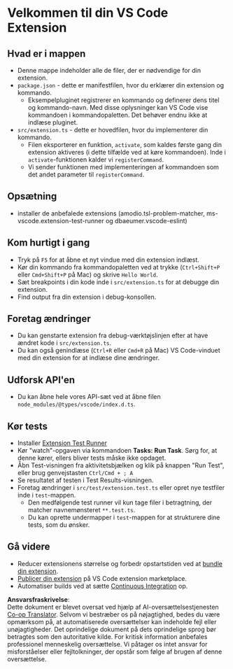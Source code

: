 <!--
CO_OP_TRANSLATOR_METADATA:
{
  "original_hash": "62b2632720dd39ef391d6b60b9b4bfb8",
  "translation_date": "2025-07-16T17:37:42+00:00",
  "source_file": "code/09.UpdateSamples/Aug/vscode/phiext/vsc-extension-quickstart.md",
  "language_code": "da"
}
-->
# Velkommen til din VS Code Extension

## Hvad er i mappen

* Denne mappe indeholder alle de filer, der er nødvendige for din extension.
* `package.json` - dette er manifestfilen, hvor du erklærer din extension og kommando.
  * Eksempelpluginet registrerer en kommando og definerer dens titel og kommando-navn. Med disse oplysninger kan VS Code vise kommandoen i kommandopaletten. Det behøver endnu ikke at indlæse pluginet.
* `src/extension.ts` - dette er hovedfilen, hvor du implementerer din kommando.
  * Filen eksporterer en funktion, `activate`, som kaldes første gang din extension aktiveres (i dette tilfælde ved at køre kommandoen). Inde i `activate`-funktionen kalder vi `registerCommand`.
  * Vi sender funktionen med implementeringen af kommandoen som det andet parameter til `registerCommand`.

## Opsætning

* installer de anbefalede extensions (amodio.tsl-problem-matcher, ms-vscode.extension-test-runner og dbaeumer.vscode-eslint)

## Kom hurtigt i gang

* Tryk på `F5` for at åbne et nyt vindue med din extension indlæst.
* Kør din kommando fra kommandopaletten ved at trykke (`Ctrl+Shift+P` eller `Cmd+Shift+P` på Mac) og skrive `Hello World`.
* Sæt breakpoints i din kode inde i `src/extension.ts` for at debugge din extension.
* Find output fra din extension i debug-konsollen.

## Foretag ændringer

* Du kan genstarte extension fra debug-værktøjslinjen efter at have ændret kode i `src/extension.ts`.
* Du kan også genindlæse (`Ctrl+R` eller `Cmd+R` på Mac) VS Code-vinduet med din extension for at indlæse dine ændringer.

## Udforsk API'en

* Du kan åbne hele vores API-sæt ved at åbne filen `node_modules/@types/vscode/index.d.ts`.

## Kør tests

* Installer [Extension Test Runner](https://marketplace.visualstudio.com/items?itemName=ms-vscode.extension-test-runner)
* Kør "watch"-opgaven via kommandoen **Tasks: Run Task**. Sørg for, at denne kører, ellers bliver tests måske ikke opdaget.
* Åbn Test-visningen fra aktivitetsbjælken og klik på knappen "Run Test", eller brug genvejstasten `Ctrl/Cmd + ; A`
* Se resultatet af testen i Test Results-visningen.
* Foretag ændringer i `src/test/extension.test.ts` eller opret nye testfiler inde i `test`-mappen.
  * Den medfølgende test runner vil kun tage filer i betragtning, der matcher navnemønsteret `**.test.ts`.
  * Du kan oprette undermapper i `test`-mappen for at strukturere dine tests, som du ønsker.

## Gå videre

* Reducer extensionens størrelse og forbedr opstartstiden ved at [bundle din extension](https://code.visualstudio.com/api/working-with-extensions/bundling-extension).
* [Publicer din extension](https://code.visualstudio.com/api/working-with-extensions/publishing-extension) på VS Code extension marketplace.
* Automatiser builds ved at sætte [Continuous Integration](https://code.visualstudio.com/api/working-with-extensions/continuous-integration) op.

**Ansvarsfraskrivelse**:  
Dette dokument er blevet oversat ved hjælp af AI-oversættelsestjenesten [Co-op Translator](https://github.com/Azure/co-op-translator). Selvom vi bestræber os på nøjagtighed, bedes du være opmærksom på, at automatiserede oversættelser kan indeholde fejl eller unøjagtigheder. Det oprindelige dokument på dets oprindelige sprog bør betragtes som den autoritative kilde. For kritisk information anbefales professionel menneskelig oversættelse. Vi påtager os intet ansvar for misforståelser eller fejltolkninger, der opstår som følge af brugen af denne oversættelse.